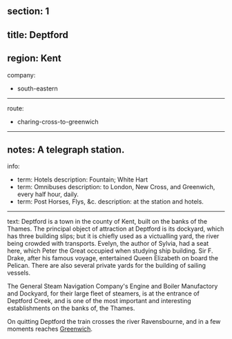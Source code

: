 section: 1
----
title: Deptford
----
region: Kent
----
company:
- south-eastern
----
route:
- charing-cross-to-greenwich
----
notes: A telegraph station.
----
info:
- term: Hotels
  description: Fountain; White Hart
- term: Omnibuses
  description: to London, New Cross, and Greenwich, every half hour, daily.
- term: Post Horses, Flys, &c.
  description: at the station and hotels.
----
text: Deptford is a town in the county of Kent, built on the banks of the Thames. The principal object of attraction at Deptford is its dockyard, which has three building slips; but it is chiefly used as a victualling yard, the river being crowded with transports. Evelyn, the author of Sylvia, had a seat here, which Peter the Great occupied when studying ship building. Sir F. Drake, after his famous voyage, entertained Queen Elizabeth on board the Pelican. There are also several private yards for the building of sailing vessels.

The General Steam Navigation Company's Engine and Boiler Manufactory and Dockyard, for their large fleet of steamers, is at the entrance of Deptford Creek, and is one of the most important and interesting establishments on the banks of, the Thames.

On quitting Deptford the train crosses the river Ravensbourne, and in a few moments reaches [Greenwich](/stations/greenwich).
